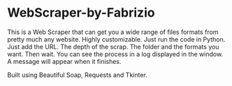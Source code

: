 # WebScraper-by-Fabrizio
This is a Web Scraper that can get you a wide range of files formats from pretty much any website. Highly customizable.
Just run the code in Python. 
Just add the URL. The depth of the scrap. The folder and the formats you want. Then wait. You can see the process in a log displayed in the window. A message will appear when it finishes. 

Built using Beautiful Soap, Requests and Tkinter.

